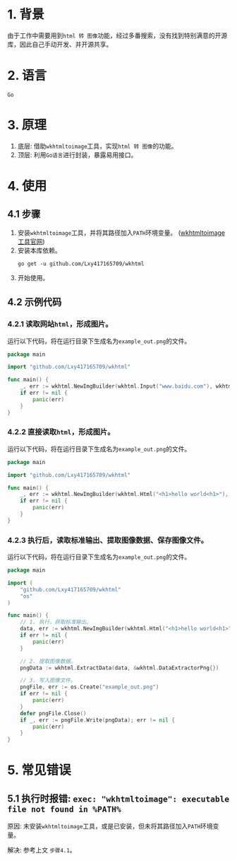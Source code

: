 # 1. 背景

由于工作中需要用到`html 转 图像`功能，经过多番搜索，没有找到特别满意的开源库，因此自己手动开发、并开源共享。

# 2. 语言

`Go`

# 3. 原理

1. 底层: 借助`wkhtmltoimage`工具，实现`html 转 图像`的功能。
2. 顶层: 利用`Go语言`进行封装，暴露易用接口。

# 4. 使用

## 4.1 步骤

1. 安装`wkhtmltoimage`工具，并将其路径加入`PATH`环境变量。 ([wkhtmltoimage工具官网](https://wkhtmltopdf.org/))
2. 安装本库依赖。
    ```shell
    go get -u github.com/Lxy417165709/wkhtml
    ```
3. 开始使用。

## 4.2 示例代码

### 4.2.1 读取网站`html`，形成图片。

运行以下代码，将在运行目录下生成名为`example_out.png`的文件。

```go
package main

import "github.com/Lxy417165709/wkhtml"

func main() {
	_, err := wkhtml.NewImgBuilder(wkhtml.Input("www.baidu.com"), wkhtml.Output("example_out.png")).Exec()
	if err != nil {
		panic(err)
	}
}
```

### 4.2.2 直接读取`html`，形成图片。

运行以下代码，将在运行目录下生成名为`example_out.png`的文件。

```go
package main

import "github.com/Lxy417165709/wkhtml"

func main() {
	_, err := wkhtml.NewImgBuilder(wkhtml.Html("<h1>hello world<h1>"), wkhtml.Output("example_out.png")).Exec()
	if err != nil {
		panic(err)
	}
}
```

### 4.2.3 执行后，读取标准输出、提取图像数据、保存图像文件。

运行以下代码，将在运行目录下生成名为`example_out.png`的文件。

```go
package main

import (
	"github.com/Lxy417165709/wkhtml"
	"os"
)

func main() {
	// 1. 执行，获取标准输出。
	data, err := wkhtml.NewImgBuilder(wkhtml.Html("<h1>hello world<h1>")).Exec()
	if err != nil {
		panic(err)
	}

	// 2. 提取图像数据。
	pngData := wkhtml.ExtractData(data, &wkhtml.DataExtractorPng{})

	// 3. 写入图像文件。
	pngFile, err := os.Create("example_out.png")
	if err != nil {
		panic(err)
	}
	defer pngFile.Close()
	if _, err := pngFile.Write(pngData); err != nil {
		panic(err)
	}
}
```

# 5. 常见错误

## 5.1 执行时报错: `exec: "wkhtmltoimage": executable file not found in %PATH%`

原因: 未安装`wkhtmltoimage`工具，或是已安装，但未将其路径加入`PATH`环境变量。

解决: 参考上文 `步骤4.1`。